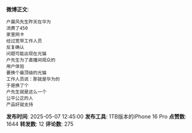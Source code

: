 **微博正文**: 
```
户晨风先生昨天在华为
消费了450
家里网卡
经过宽带工作人员
反复确认
问题可能出现在光猫
户先生为了直播间观众的
用户体验
要换个最顶级的光猫
工作人员说：那就是华为的
于是换了个
户先生就是这么一个
公平公正的人
产品好就支持
```
**发布时间**: 2025-05-07 12:45:00
**发布工具**: 1TB版本的iPhone 16 Pro
**点赞数**: 1644
**转发数**: 12
**评论数**: 275
